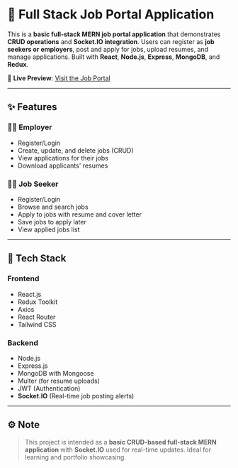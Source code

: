 # 💼 Full Stack Job Portal Application

This is a **basic full-stack MERN job portal application** that demonstrates **CRUD operations** and **Socket.IO integration**. Users can register as **job seekers or employers**, post and apply for jobs, upload resumes, and manage applications. Built with **React**, **Node.js**, **Express**, **MongoDB**, and **Redux**.

🔗 **Live Preview**: [Visit the Job Portal](https://job-portal-frontend-79cw.onrender.com/)

---

## ✨ Features

### 👨‍💼 Employer
- Register/Login
- Create, update, and delete jobs (CRUD)
- View applications for their jobs
- Download applicants' resumes

### 👨‍🎓 Job Seeker
- Register/Login
- Browse and search jobs
- Apply to jobs with resume and cover letter
- Save jobs to apply later
- View applied jobs list

---

## 🧰 Tech Stack

### Frontend
- React.js
- Redux Toolkit
- Axios
- React Router
- Tailwind CSS

### Backend
- Node.js
- Express.js
- MongoDB with Mongoose
- Multer (for resume uploads)
- JWT (Authentication)
- **Socket.IO** (Real-time job posting alerts)

---

## ⚙️ Note

> This project is intended as a **basic CRUD-based full-stack MERN application** with **Socket.IO** used for real-time updates. Ideal for learning and portfolio showcasing.
